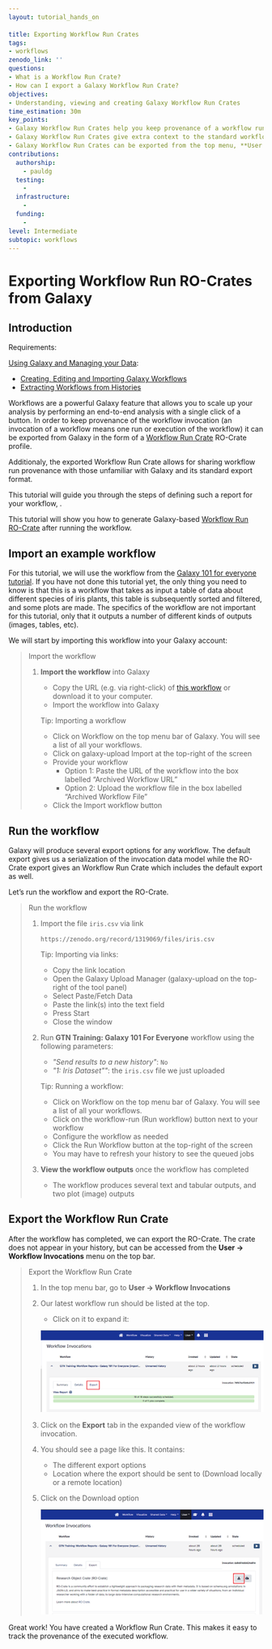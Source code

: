 ```yaml
---
layout: tutorial_hands_on

title: Exporting Workflow Run Crates
tags:
- workflows
zenodo_link: ''
questions:
- What is a Workflow Run Crate?
- How can I export a Galaxy Workflow Run Crate?
objectives:
- Understanding, viewing and creating Galaxy Workflow Run Crates
time_estimation: 30m
key_points:
- Galaxy Workflow Run Crates help you keep provenance of a workflow run / invocation.
- Galaxy Workflow Run Crates give extra context to the standard workflow run export
- Galaxy Workflow Run Crates can be exported from the top menu, **User -> Workflow Invocations**.
contributions:
  authorship:
    - pauldg
  testing:
    - 
  infrastructure:
    - 
  funding:
    - 
level: Intermediate
subtopic: workflows
---
```


# Exporting Workflow Run RO-Crates from Galaxy

## Introduction

Requirements:

[Using Galaxy and Managing your Data](https://training.galaxyproject.org/training-material/topics/galaxy-interface/):
- [Creating, Editing and Importing Galaxy Workflows](https://training.galaxyproject.org/training-material/topics/galaxy-interface/tutorials/workflow-editor/tutorial.html) 
- [Extracting Workflows from Histories](https://training.galaxyproject.org/training-material/topics/galaxy-interface/tutorials/history-to-workflow/tutorial.html )


Workflows are a powerful Galaxy feature that allows you to scale up your analysis by performing an end-to-end analysis with a single click of a button. In order to keep provenance of the workflow invocation (an invocation of a workflow means one run or execution of the workflow) it can be exported from Galaxy in the form of a [Workflow Run Crate](https://w3id.org/ro/wfrun/workflow) RO-Crate profile.

Additionaly, the exported Workflow Run Crate allows for sharing workflow run provenance with those unfamiliar with Galaxy and its standard export format.

This tutorial will guide you through the steps of defining such a report for your workflow, .

This tutorial will show you how to generate Galaxy-based [Workflow Run RO-Crate](https://w3id.org/ro/crate/) after running the workflow. 


## Import an example workflow

For this tutorial, we will use the workflow from the [Galaxy 101 for everyone tutorial](https://training.galaxyproject.org/training-material/topics/introduction/tutorials/galaxy-intro-101-everyone/tutorial.html). If you have not done this tutorial yet, the only thing you need to know is that this is a workflow that takes as input a table of data about different species of iris plants, this table is subsequently sorted and filtered, and some plots are made. The specifics of the workflow are not important for this tutorial, only that it outputs a number of different kinds of outputs (images, tables, etc).

We will start by importing this workflow into your Galaxy account:

> <hands-on-title>Import the workflow</hands-on-title>
>
> 1. **Import the workflow** into Galaxy
>    - Copy the URL (e.g. via right-click) of [this workflow](https://training.galaxyproject.org/training-material/topics/galaxy-interface/tutorials/workflow-reports/workflows/galaxy-101-everyone.ga) or download it to your computer.
>    - Import the workflow into Galaxy
>
>    Tip: Importing a workflow
>      - Click on Workflow on the top menu bar of Galaxy. You will see a list of all your workflows.
>      - Click on galaxy-upload Import at the top-right of the screen
>      - Provide your workflow
>        - Option 1: Paste the URL of the workflow into the box labelled “Archived Workflow URL”
>        - Option 2: Upload the workflow file in the box labelled “Archived Workflow File”
>      - Click the Import workflow button
>


## Run the workflow

Galaxy will produce several export options for any workflow. The default export gives us a serialization of the invocation data model while the RO-Crate export gives an Workflow Run Crate which includes the default export as well.

Let’s run the workflow and export the RO-Crate.

> <hands-on-title>Run the workflow</hands-on-title>
>
> 1. Import the file `iris.csv` via link
>
>    ```
>    https://zenodo.org/record/1319069/files/iris.csv
>    ```
>
>    Tip: Importing via links:
>
>    - Copy the link location
>    - Open the Galaxy Upload Manager (galaxy-upload on the top-right of the tool panel)
>    - Select Paste/Fetch Data
>    - Paste the link(s) into the text field
>    - Press Start
>    - Close the window
>
> 2. Run **GTN Training: Galaxy 101 For Everyone** workflow using the following parameters:
>    - *"Send results to a new history"*: `No`
>    - *"1: Iris Dataset""*: the `iris.csv` file we just uploaded
>
>    Tip: Running a workflow:
>    - Click on Workflow on the top menu bar of Galaxy. You will see a list of all your workflows.
>    - Click on the workflow-run (Run workflow) button next to your workflow
>    - Configure the workflow as needed
>    - Click the Run Workflow button at the top-right of the screen
>    - You may have to refresh your history to see the queued jobs
>
> 3. **View the workflow outputs** once the workflow has completed
>    - The workflow produces several text and tabular outputs, and two plot (image) outputs
>

## Export the Workflow Run Crate

After the workflow has completed, we can export the RO-Crate. The crate does not appear in your history, but can be accessed from the **User -> Workflow Invocations** menu on the top bar.

> <hands-on-title>Export the Workflow Run Crate</hands-on-title>
>
> 1. In the top menu bar, go to **User -> Workflow Invocations**
>
> 2. Our latest workflow run should be listed at the top.
>    - Click on it to expand it:
>
>    ![screenshot of the workflow invocations menu, with our latest invocation at the top](./images/workflow-invocation-summary.png)
>
> 3. Click on the **Export** tab in the expanded view of the workflow invocation.
>
> 4. You should see a page like this. It contains:
>    - The different export options
>    - Location where the export should be sent to (Download locally or a remote location)
>
> 5. Click on the Download option
> 
>    ![screenshot of the beginning of the workflow run export options](./images/workflow-invocation-export.png)
>
>

Great work! You have created a Workflow Run Crate. This makes it easy to track the provenance of the executed workflow.
